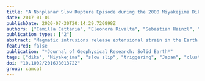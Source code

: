 ```yaml
---
title: "A Nonplanar Slow Rupture Episode during the 2000 Miyakejima Dike Intrusion"
date: 2017-01-01
publishDate: 2020-07-30T20:14:29.720898Z
authors: ["Camilla Cattania", "Eleonora Rivalta", "Sebastian Hainzl", "Luigi Passarelli", "Yosuke Aoki"]
publication_types: ["2"]
abstract: "Magmatic intrusions release extensional strain in the Earth's crust upon availability of magma. Intrusions are typically accompanied by earthquake swarms and by surface faulting that is often larger than what is expected from the magnitude of the induced earthquakes. The 2000 Miyakejima dike intrusion triggered the largest volcanic earthquake swarm monitored so far, with five Ml $>$ 6 earthquakes. We analyze the seismicity and deformation induced by the Miyakejima dike with the aim of constraining the timescale and mechanisms of slow strain release during the episode. In six earthquake bursts lasting few hours and migrating at $∼$1~km~h -1  we find candidates for slow earthquakes. Each burst nucleated at the tips of previous bursts, suggesting stress interaction. The variability of fault plane solutions indicates that the bursts occurred on a complex system of fractures, consistent with weakly consolidated surface layers strained by spatially inhomogneous stresses that change in time, such as those induced by a dike. Based on dislocation models, we find that deformation is best explained by aseismic slip (in addition to the seismic burst), with a moment 1.3 to 2.3 times larger than the earthquakes' seismic moment, and opening of 0.20 $±$ 0.07~m on the dike. The aseismic slip occurred over a few hours, with moment, duration, and migration velocit y consistent with that of previously observed slow slip events. We argue that the seismic bursts are likely driven by slow slip, sharing most properties with tectonic slow slip events and swarms, but occurring on a set of nonaligned faults."
featured: false
publication: "*Journal of Geophysical Research: Solid Earth*"
tags: ["dike", "Miyakejima", "slow slip", "triggering", "Japan", "clustering"]
doi: "10.1002/2016JB013722"
group: camcat
---
```


